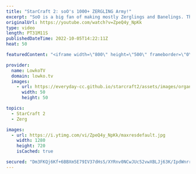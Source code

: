 ```yaml
---
title: "StarCraft 2: soO's 1000+ ZERGLING Army!"
excerpt: "SoO is a big fan of making mostly Zerglings and Banelings. That's exactly what he does in this professional match of StarCraft 2 versus Ryung. While Zerglings are amazing, most Zerg players do eventually transition towards stronger units for a very good reason.  Support my work on Patreon: https://www.patreon.com/lowkotv"
originalUrl: https://youtube.com/watch?v=ZpeQ4y_NpKk
type: video
length: PT31M11S
publishedDateTime: 2022-10-05T14:22:11Z
heat: 50

featuredContent: "<iframe width=\"800\" height=\"500\" frameborder=\"0\" src=\"https://www.youtube.com/embed/ZpeQ4y_NpKk\" allow=\"accelerometer; autoplay; encrypted-media; gyroscope; picture-in-picture\" allowfullscreen></iframe>"

provider:
  name: LowkoTV
  domain: lowko.tv
  images:
    - url: https://everyday-cc.github.io/starcraft2/assets/images/organizations/lowko.tv-50x50.jpg
      width: 50
      height: 50

topics:
  - StarCraft 2
  - Zerg

images:
  - url: https://i.ytimg.com/vi/ZpeQ4y_NpKk/maxresdefault.jpg
    width: 1280
    height: 720
    isCached: true

secured: "Dm3FKQj6Kf+6BBXm5E79IV37dHsS/XYRnv0NCwJUc52vwXBLJj63K/IpdWnrrysfT0qannh0nlX9DSwHUw96dKiQVpg9pbptAn/RFEdWJlLJPB1qgvMVOA9cUaN4QT74eQFfgVXeReUaIc6clyKhkjakpR2/89rwR99ssO+dIC0M4GK0YS9T1TyAemlHETeRMtuPr1r/nP1VrmvrKD+gez+cVv0fkb2bnjRgyOu0r7XCK2b1mOnu2YSPdj4Zmi8DhbEuzFk5DVtwChZXxdMrRFcyGyHAzxVPDAYMDt3/hmtB3wl/W5tP1Uyd12FSINREjAvArq6H9Ez3sTkBYYMpeWCHuWgLcwkoEd7DTl4MIzx0oWe+7fVhDUvNrQXSrE6xQAsNoSmzIwlywQcsOVEFGoKjt7AZ9alYrynIJYHsodM=;EEfmAk5XkA9MTgTv2GjhDQ=="
---
```


